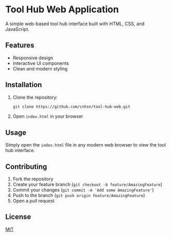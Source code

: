 # Tool Hub Web Application

A simple web-based tool hub interface built with HTML, CSS, and JavaScript.

## Features
- Responsive design
- Interactive UI components
- Clean and modern styling

## Installation
1. Clone the repository:
   ```bash
   git clone https://github.com/cnhsn/tool-hub-web.git
   ```
2. Open `index.html` in your browser

## Usage
Simply open the `index.html` file in any modern web browser to view the tool hub interface.

## Contributing
1. Fork the repository
2. Create your feature branch (`git checkout -b feature/AmazingFeature`)
3. Commit your changes (`git commit -m 'Add some AmazingFeature'`)
4. Push to the branch (`git push origin feature/AmazingFeature`)
5. Open a pull request

## License
[MIT](https://choosealicense.com/licenses/mit/)
